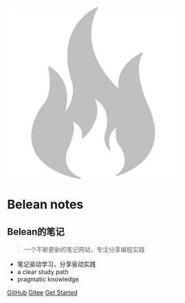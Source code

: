 
![logo](../img/logo.svg)
# Belean notes
## Belean的笔记
> 一个不断更新的笔记网站，专注分享编程实践

* 笔记驱动学习，分享驱动实践
* a clear study path
* pragmatic knowledge

[GitHub](https://github.com/liuconglook/notes/) [Gitee](https://gitee.com/cleve/notes) [Get Started](/Git/)


